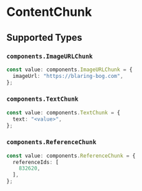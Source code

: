 # ContentChunk


## Supported Types

### `components.ImageURLChunk`

```typescript
const value: components.ImageURLChunk = {
  imageUrl: "https://blaring-bog.com",
};
```

### `components.TextChunk`

```typescript
const value: components.TextChunk = {
  text: "<value>",
};
```

### `components.ReferenceChunk`

```typescript
const value: components.ReferenceChunk = {
  referenceIds: [
    832620,
  ],
};
```

